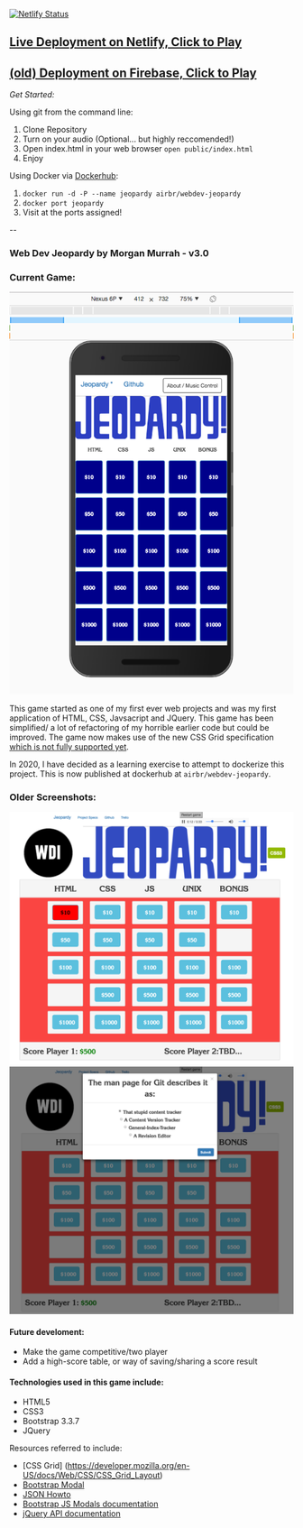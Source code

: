 

[![Netlify Status](https://api.netlify.com/api/v1/badges/d2988db9-2b31-44b8-8174-2558da78c846/deploy-status)](https://app.netlify.com/sites/webdev-jeopardy/deploys)


## [Live Deployment on Netlify, Click to Play](https://webdev-jeopardy.netlify.app/)

## [(old) Deployment on Firebase, Click to Play](https://wdijeopardy.firebaseapp.com)

*Get Started:*

Using git from the command line:

 1. Clone Repository
 2. Turn on your audio (Optional... but highly reccomended!)
 3. Open index.html in your web browser `open public/index.html`
 4. Enjoy

Using Docker via [Dockerhub](https://hub.docker.com/repository/docker/airbr/webdev-jeopardy):

1. `docker run -d -P --name jeopardy airbr/webdev-jeopardy` 
2. `docker port jeopardy`
3. Visit at the ports assigned!

--
### Web Dev Jeopardy by Morgan Murrah - v3.0

### Current Game:

![](mobilescreenshot-jeopardy.png)

This game started as one of my first ever web projects and was my first application of HTML, CSS, Javsacript and JQuery. This game has been simplified/ a lot of refactoring of my horrible earlier code but could be improved. The game now makes use of the new CSS Grid specification [which is not fully supported yet](http://caniuse.com/#feat=css-grid). 

In 2020, I have decided as a learning exercise to attempt to dockerize this project. This is now published at dockerhub at `airbr/webdev-jeopardy`.

### Older Screenshots:

![](wdi-jeopardy-v1.5-main.png)
![](wdi-jeopardy-v1.5-modal.png)

#### Future develoment:

* Make the game competitive/two player
* Add a high-score table, or way of saving/sharing a score result

#### Technologies used in this game include:

 * HTML5
 * CSS3
 * Bootstrap 3.3.7
 * JQuery

Resources referred to include:

* [CSS Grid] (https://developer.mozilla.org/en-US/docs/Web/CSS/CSS_Grid_Layout)
* [Bootstrap Modal](http://www.w3schools.com/bootstrap/bootstrap_modal.asp)
* [JSON Howto](http://www.w3schools.com/json/json_eval.asp)
* [Bootstrap JS Modals documentation](https://getbootstrap.com/javascript/#modals)
* [jQuery API documentation](https://api.jquery.com/)







